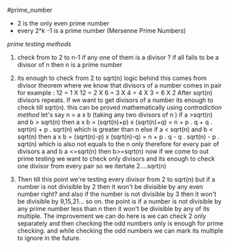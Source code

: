 #prime_number
- 2 is the only even prime number
- every 2^k -1 is a prime number (Mersenne Prime Numbers)

*prime testing methods*
1. check from to 2 to n-1 if any one of them is a divisor ?  if all fails to be a divisor of n then n is a prime number
2. its enough to check from 2 to sqrt(n) 
		logic behind this comes from divisor theorem where we know that divisors of a number comes in pair 
		for example :
			12 = 1 X 12
			 = 2 X 6
			 = 3 X 4
			 = 4 X 3 
			 = 6 X 2
		After sqrt(n) divisors repeats. If we want to get divisors of a number its enough to check till sqrt(n).
		this can be proved mathematically using *contradiction method* 
		let's say n = a x b (taking any two divisors of n )
		if a >sqrt(n) and b > sqrt(n) 
			then a x b 
				= (sqrt(n)+p) x (sqrt(n)+q) 
				= n + p . q + q . sqrt(n) + p . sqrt(n)
				which is greater than n
		else if a < sqrt(n) and b < sqrt(n)
			then a x b
				= (sqrt(n)-p) x (sqrt(n)-q)
				= n + p . q  - q . sqrt(n) - p . sqrt(n)
				which is also not equals to the n only
		therefore
			for every pair of divisors a and b 
			a <=sqrt(n) then b>=sqrt(n)
	now if we come to out prime testing
			we want to check only divisors and its enough to check one divisor from every pair so we itertate 2....sqrt(n)


3. Then till this point we're testing every divisor from 2 to sqrt(n) but if a number is not divisible by 2 then it won't be divisible by any even number right? and also if the number is not divisible by 3 then it won't be divisible by 9,15,21... so on. the point is if a number is not divisible by any prime number less than n then it won't be divisible by any of its multiple. The improvement we can do here is we can check 2 only separately and then checking the odd numbers only is enough for prime checking. and while checking the odd numbers we can mark its multiple to ignore in the future.
